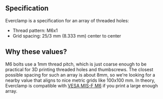 ## Specification

Everclamp is a specification for an array of threaded holes:

- Thread pattern: M6x1
- Grid spacing: 25/3 mm (8.333 mm) center to center

## Why these values?
M6 bolts use a 1mm thread pitch, which is just coarse enough to be practical for 3D printing threaded holes and thumbscrews.  The closest possible spacing for such an array is about 8mm, so we're looking for a nearby value that aligns to nice metric grids like 100x100 mm.  In theory, Everclamp is compatible with [VESA MIS-F M6]([https://en.wikipedia.org/wiki/Flat_Display_Mounting_Interface](https://en.wikipedia.org/wiki/Flat_Display_Mounting_Interface#Variants)) if you print a large enough array.

